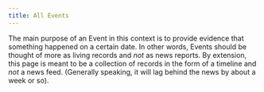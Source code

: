 ```yaml
---
title: All Events
---
```


The main purpose of an Event in this context is to provide evidence that
something happened on a certain date. In other words, Events should be thought
of more as living records and _not_ as news reports. By extension, this page is
meant to be a collection of records in the form of a timeline and _not_ a news
feed. (Generally speaking, it will lag behind the news by about a week or so).
